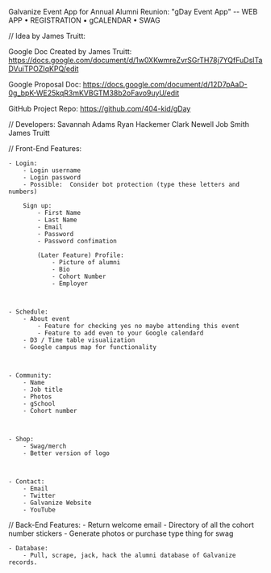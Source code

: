 Galvanize Event App for Annual Alumni Reunion:  "gDay Event App" -- 
WEB APP • REGISTRATION • gCALENDAR • SWAG


// Idea by James Truitt:


Google Doc Created by James Truitt: https://docs.google.com/document/d/1w0XKwmreZvrSGrTH78j7YQfFuDsITaDVuiTPOZIqKPQ/edit

Google Proposal Doc:
https://docs.google.com/document/d/12D7pAaD-0g_bpK-WE25kqR3mKVBGTM38b2oFavo9uyU/edit

GitHub Project Repo:
https://github.com/404-kid/gDay




// Developers: Savannah Adams
               Ryan Hackemer 
               Clark Newell
               Job Smith
               James Truitt




// Front-End Features:
    
    
    
    - Login:
        - Login username
        - Login password
        - Possible:  Consider bot protection (type these letters and numbers)

        Sign up:
            - First Name
            - Last Name
            - Email
            - Password
            - Password confimation

            (Later Feature) Profile:
                - Picture of alumni
                - Bio
                - Cohort Number
                - Employer
        
    
    
    - Schedule: 
        - About event
            - Feature for checking yes no maybe attending this event
            - Feature to add even to your Google calendard
        - D3 / Time table visualization 
        - Google campus map for functionality
    
    
    
    - Community:
        - Name
        - Job title
        - Photos
        - gSchool 
        - Cohort number
    
    
    
    - Shop: 
        - Swag/merch
        - Better version of logo



    - Contact:
        - Email
        - Twitter
        - Galvanize Website
        - YouTube




// Back-End Features:
    - Return welcome email
    - Directory of all the cohort number stickers
    - Generate photos or purchase type thing for swag


    - Database:
        - Pull, scrape, jack, hack the alumni database of Galvanize records.